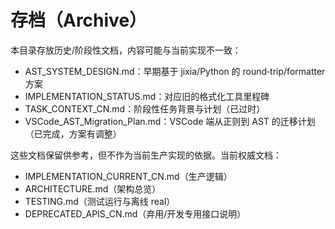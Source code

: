 # 存档（Archive）

本目录存放历史/阶段性文档，内容可能与当前实现不一致：
- AST_SYSTEM_DESIGN.md：早期基于 jixia/Python 的 round‑trip/formatter 方案
- IMPLEMENTATION_STATUS.md：对应旧的格式化工具里程碑
- TASK_CONTEXT_CN.md：阶段性任务背景与计划（已过时）
- VSCode_AST_Migration_Plan.md：VSCode 端从正则到 AST 的迁移计划（已完成，方案有调整）

这些文档保留供参考，但不作为当前生产实现的依据。当前权威文档：
- IMPLEMENTATION_CURRENT_CN.md（生产逻辑）
- ARCHITECTURE.md（架构总览）
- TESTING.md（测试运行与离线 real）
- DEPRECATED_APIS_CN.md（弃用/开发专用接口说明）

